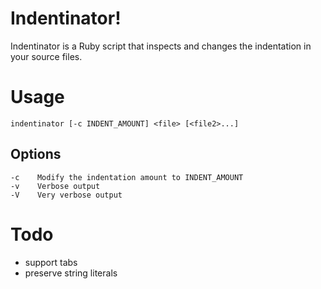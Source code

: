 Indentinator!
=============

Indentinator is a Ruby script that inspects and changes the indentation in
your source files.

Usage 
=====
  
    indentinator [-c INDENT_AMOUNT] <file> [<file2>...]
  
Options
-------
  
    -c    Modify the indentation amount to INDENT_AMOUNT
    -v    Verbose output
    -V    Very verbose output


Todo
====

- support tabs
- preserve string literals